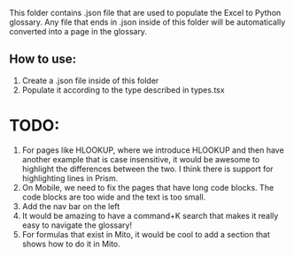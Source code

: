 This folder contains .json file that are used to populate the Excel to Python glossary. Any file that ends in .json inside of this folder will be automatically 
converted into a page in the glossary. 

## How to use:
1. Create a .json file inside of this folder
2. Populate it according to the type described in types.tsx


# TODO:
1. For pages like HLOOKUP, where we introduce HLOOKUP and then have another example that is case insensitive, it would be awesome to highlight the differences between the two. I think there is support for highlighting lines in Prism. 
2. On Mobile, we need to fix the pages that have long code blocks. The code blocks are too wide and the text is too small.
3. Add the nav bar on the left
4. It would be amazing to have a command+K search that makes it really easy to navigate the glossary!
5. For formulas that exist in Mito, it would be cool to add a section that shows how to do it in Mito.